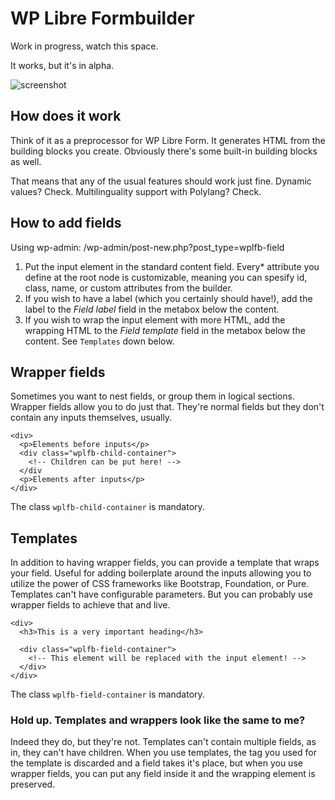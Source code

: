 # WP Libre Formbuilder

Work in progress, watch this space. 

It works, but it's in alpha.

![screenshot](https://i.imgur.com/j6xrCZT.png)

## How does it work
Think of it as a preprocessor for WP Libre Form. It generates HTML from the building blocks you create. Obviously there's some built-in building blocks as well.

That means that any of the usual features should work just fine. Dynamic values? Check. Multilinguality support with Polylang? Check.

## How to add fields
Using wp-admin: /wp-admin/post-new.php?post_type=wplfb-field

1. Put the input element in the standard content field. Every\* attribute you define at the root node is customizable, meaning you can spesify id, class, name, or custom attributes from the builder.
2. If you wish to have a label (which you certainly should have!), add the label to the *Field label* field in the metabox below the content.
3. If you wish to wrap the input element with more HTML, add the wrapping HTML to the *Field template*  field in the metabox below the content. See `Templates` down below.

## Wrapper fields
Sometimes you want to nest fields, or group them in logical sections. Wrapper fields allow you to do just that. They're normal fields but they don't contain any inputs themselves, usually.

```
<div>
  <p>Elements before inputs</p>
  <div class="wplfb-child-container">
    <!-- Children can be put here! -->
  </div
  <p>Elements after inputs</p>
</div>
```

The class `wplfb-child-container` is mandatory.

## Templates
In addition to having wrapper fields, you can provide a template that wraps your field. Useful for adding boilerplate around the inputs allowing you to utilize the power of CSS frameworks like Bootstrap, Foundation, or Pure. Templates can't have configurable parameters. But you can probably use wrapper fields to achieve that and live.

```
<div>
  <h3>This is a very important heading</h3>

  <div class="wplfb-field-container">
    <!-- This element will be replaced with the input element! -->
  </div>
</div>
```

The class `wplfb-field-container` is mandatory.

### Hold up. Templates and wrappers look like the same to me?
Indeed they do, but they're not. Templates can't contain multiple fields, as in, they can't have children. When you use templates, the tag you used for the template is discarded and a field takes it's place, but when you use wrapper fields, you can put any field inside it and the wrapping element is preserved.

